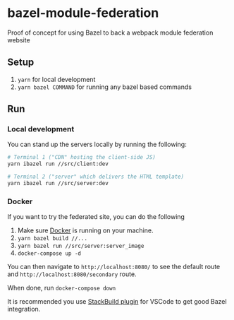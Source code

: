 # bazel-module-federation

Proof of concept for using Bazel to back a webpack module federation website

## Setup

1. `yarn` for local development
1. `yarn bazel COMMAND` for running any bazel based commands

## Run

### Local development

You can stand up the servers locally by running the following:

```sh
# Terminal 1 ("CDN" hosting the client-side JS)
yarn ibazel run //src/client:dev

# Terminal 2 ("server" which delivers the HTML template)
yarn ibazel run //src/server:dev
```

### Docker

If you want to try the federated site, you can do the following

1. Make sure [Docker](https://docker.io) is running on your machine.
1. `yarn bazel build //...`
1. `yarn bazel run //src/server:server_image`
1. `docker-compose up -d`

You can then navigate to `http://localhost:8080/` to see the default route and `http://localhost:8080/secondary` route.

When done, run `docker-compose down`

It is recommended you use [StackBuild plugin](https://marketplace.visualstudio.com/items?itemName=StackBuild.bazel-stack-vscode) for VSCode to get good Bazel integration.

